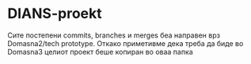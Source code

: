 # DIANS-proekt
Сите постепени commits, branches и merges беа направен врз Domasna2/tech prototype. Откако приметивме дека треба да биде во Domasna3 целиот проект беше копиран во оваа папка
